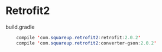 # Retrofit2

build.gradle
```java
    compile 'com.squareup.retrofit2:retrofit:2.0.2'
    compile 'com.squareup.retrofit2:converter-gson:2.0.2'
```